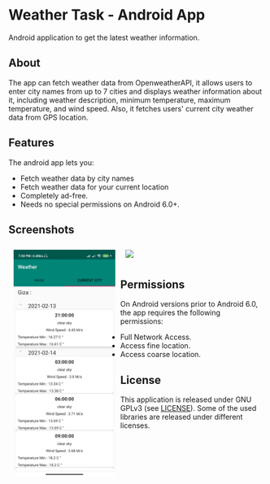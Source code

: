 # Weather Task - Android App 

Android application to get the latest weather information. 

## About

The app can fetch weather data from OpenweatherAPI, it allows users to enter city names from up to 7 cities and displays weather information about it, including weather description, minimum temperature, maximum temperature, and wind speed.
Also, it fetches users' current city weather data from GPS location.

## Features

The android app lets you:
- Fetch weather data by city names
- Fetch weather data for your current location
- Completely ad-free.
- Needs no special permissions on Android 6.0+.

## Screenshots

[<img src="/readme/screen1.jpg" align="left"
width="200"
    hspace="10" vspace="10">](/readme/screen1.jpg)
[<img src="/readme/screen2.jpg" align="center"
width="200"
    hspace="10" vspace="10">](/readme/screen2.jpg)

## Permissions

On Android versions prior to Android 6.0, the app requires the following permissions:
- Full Network Access.
- Access fine location.
- Access coarse location.
## License

This application is released under GNU GPLv3 (see [LICENSE](LICENSE)).
Some of the used libraries are released under different licenses.
